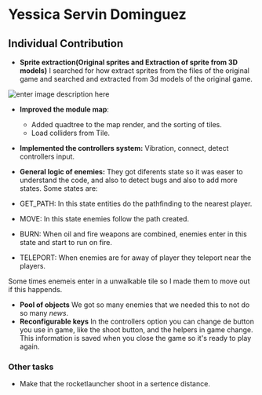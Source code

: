 # Yessica Servin Dominguez
## Individual Contribution

 - **Sprite extraction(Original sprites and Extraction of sprite from 3D models)**
I searched for how extract sprites from the files of the original game and searched and extracted from 3d models of the original game.
 
 ![enter image description here](https://user-images.githubusercontent.com/25900809/54059038-fd112e80-41f7-11e9-85d6-322caaa5f016.gif)
 - **Improved the module map**: 
	 - Added quadtree to the map render, and the sorting of tiles.
	 - Load colliders from Tile.
- **Implemented the controllers system:** Vibration, connect, detect controllers input.
- **General logic of enemies:**
They got diferents state so it was easer to understand the code, and also to detect bugs and also to add more states.
Some states are:

- GET_PATH: In this state entities do the pathfinding to the nearest player.
- MOVE: In this state enemies follow the path created.
- BURN: When oil and fire weapons are combined, enemies enter in this state and start to run on fire.
- TELEPORT: When enemies are for away of player they teleport near the players.

Some times enemeis enter in a unwalkable tile so I made them to move out if this happends. 

- **Pool of objects**  We got so many enemies that we needed this to not do so many *news*.
- **Reconfigurable keys** In the controllers option you can change de button you use in game, like the shoot button, and the helpers in game change. This information is saved when you close the game so it's ready to play again. 

### Other tasks
- Make that the rocketlauncher shoot in a sertence distance.
